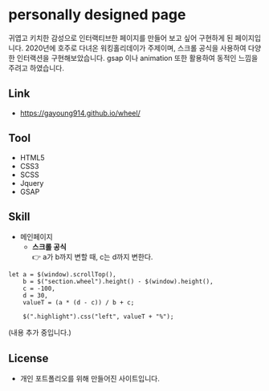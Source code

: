 # personally designed page
귀엽고 키치한 감성으로 인터랙티브한 페이지를 만들어 보고 싶어 구현하게 된 페이지입니다.
2020년에 호주로 다녀온 워킹홀리데이가 주제이며, 스크롤 공식을 사용하여 다양한 인터랙션을 구현해보았습니다.
gsap 이나 animation 또한 활용하여 동적인 느낌을 주려고 하였습니다.

## Link
* https://gayoung914.github.io/wheel/

## Tool
* HTML5
* CSS3
* SCSS
* Jquery
* GSAP

## Skill
* 메인페이지<br>
  - **스크롤 공식**<br>
    👉 a가 b까지 변할 때, c는 d까지 변한다.
```
let a = $(window).scrollTop(),
    b = $("section.wheel").height() - $(window).height(),
    c = -100,
    d = 30,
    valueT = (a * (d - c)) / b + c;

    $(".highlight").css("left", valueT + "%");
```

(내용 추가 중입니다.)

## License
* 개인 포트폴리오를 위해 만들어진 사이트입니다.

